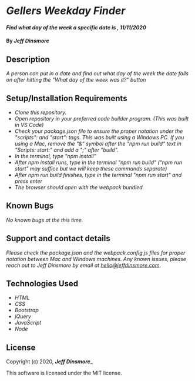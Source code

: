 # _Gellers Weekday Finder_

#### _Find what day of the week a specific date is , 11/11/2020_

#### By _Jeff Dinsmore_

## Description

_A person can put in a date and find out what day of the week the date falls on after hitting the "What day of the week was it?" button_

## Setup/Installation Requirements

* _Clone this repository._
* _Open repository in your preferred code builder program. (This was built in VS Code)_
* _Check your package.json file to ensure the proper notation under the "scripts": and "start": tags. This was built using a Windows PC. If you using a Mac, remove the "&" symbol after the "npm run build" text in "Scripts: start:" and add a ";" after "build"._
* _In the terminal, type "npm install"_
* _After npm install runs, type in the terminal "npm run build" ("npm run start" may suffice but we will keep these commands separate)_
* _After npm run build finishes, type in the terminal "npm run start" and press enter_
* _The browser should open with the webpack bundled_

## Known Bugs

_No known bugs at the this time._

## Support and contact details

_Please check the package.json and the webpack.config.js files for proper notation between Mac and Windows machines._
_Any known issues, please reach out to Jeff Dinsmore by email at hello@jeffdinsmore.com._

## Technologies Used

* _HTML_
* _CSS_
* _Bootstrap_
* _jQuery_
* _JavaScript_
* _Node_

## License

Copyright (c) 2020, **_Jeff Dinsmore_**_

This software is licensed under the MIT license.
